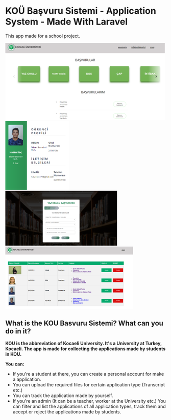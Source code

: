 # KOÜ Başvuru Sistemi - Application System - Made With Laravel

This app made for a school project.

<div class="row">
  <img src="images/Screenshot_1.png" width="500"/>
  <img src="images/Screenshot_2.png" width="200"/>
</div>
<div class="row">
  <img src="images/Screenshot_3.png" width="350"/>
  <img src="images/Screenshot_4.png" width="400"/>
</div>

## What is the KOU Basvuru Sistemi? What can you do in it?

**KOU is the abbreviation of Kocaeli University. It's a University at Turkey, Kocaeli. The app is made for collecting the applications made by students in KOU.**

**You can:**
 - If you're a student at there, you can create a personal account for make a application.
 - You can upload the required files for certain application type (Transcript etc.)
 - You can track the application made by yourself.
 - If you're an admin (It can be a teacher, worker at the University etc.) You can filter and list the applications of all application types, track them and accept or reject the applications made by students.

